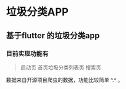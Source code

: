 # 垃圾分类APP

## 基于flutter 的垃圾分类app

### 目前实现功能有

> 启动页 
> 首页垃圾分类列表页
> 搜索页

数据来自开源项目爬虫的数据，功能比较简单 ^.^ 。 